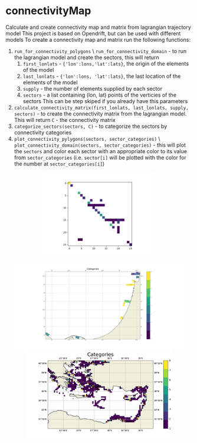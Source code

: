 # connectivityMap
Calculate and create connectivity map and matrix from lagrangian trajectory model
This project is based on Opendrift, but can be used with different models
To create a connectivity map and matrix run the following functions:
1. `run_for_connectivity_polygons` \ `run_for_connectivity_domain` - to run the lagrangian model and create the sectors, this will return 
    1. `first_lonlats` - `{'lon':lons,'lat':lats}`, the origin of the elements of the model
    2. `last_lonlats` - `{'lon':lons, 'lat':lats}`, the last location of the elements of the model
    3. `supply` - the number of elements supplied by each sector
    4. `sectors` - a list containing (lon, lat) points of the verticies of the sectors
  This can be step skiped if you already have this parameters
2. `calculate_connectivity_matrix(first_lonlats, last_lonlats, supply, sectors)` - to create the connectivity matrix from the lagrangian model. This will return `C` - the connectivity matrix
3. `categorize_sectors(sectors, C)` - to categorize the sectors by connectivity categories
4. `plot_connectivity_pylygons(sectors, sector_categories)` \ `plot_connectivity_domain(sectors, sector_categories)` - this will plot the `sectors` and color each sector with an appropriate color to its value from `sector_categories` (i.e. `sector[i]` will be plotted with the color for the number at `sector_categories[i]`)
<p align="center">
    <img src="https://github.com/yoelbassin/connectivityMap/blob/master/data/pictures/connectivity_matrix.png" width="300"/>
</p>
<p align="center">
    <img src="https://github.com/yoelbassin/connectivityMap/blob/master/data/pictures/connectivity_categories.png" width="460">
    <img src="https://github.com/yoelbassin/connectivityMap/blob/master/data/pictures/connectivity_categories_grid.png" width="400">
</p>

